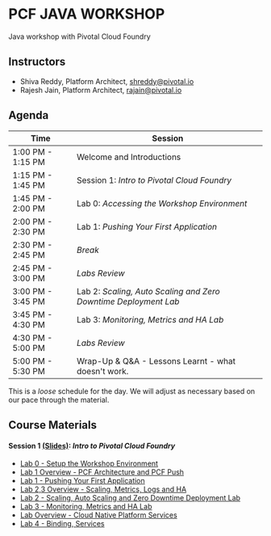 # PCF JAVA WORKSHOP
Java workshop with Pivotal Cloud Foundry

## Instructors
- Shiva Reddy, Platform Architect, shreddy@pivotal.io
- Rajesh Jain, Platform Architect, rajain@pivotal.io

## Agenda

Time | Session
---- | -------
1:00 PM - 1:15 PM | Welcome and Introductions
1:15 PM - 1:45 PM | Session 1: _Intro to Pivotal Cloud Foundry_
1:45 PM - 2:00 PM | Lab 0: _Accessing the Workshop Environment_
2:00 PM - 2:30 PM | Lab 1: _Pushing Your First Application_
2:30 PM - 2:45 PM | _Break_
2:45 PM - 3:00 PM | _Labs Review_
3:00 PM - 3:45 PM | Lab 2: _Scaling, Auto Scaling and Zero Downtime Deployment Lab_
3:45 PM - 4:30 PM | Lab 3: _Monitoring, Metrics and HA Lab_
4:30 PM - 5:00 PM | _Labs Review_ 
5:00 PM - 5:30 PM | Wrap-Up & Q&A - Lessons Learnt - what doesn't work.

This is a _loose_ schedule for the day. We will adjust as necessary based on our pace through the material.

## Course Materials

#### Session 1 [(Slides)](session_01/Developer_Overview_Cloud_Native_Platform.pdf): _Intro to Pivotal Cloud Foundry_
  - [Lab 0 - Setup the Workshop Environment](session_01/lab_00/lab_00.adoc)
  - [Lab 1 Overview - PCF Architecture and PCF Push](session_01/Developer_Overview_Cloud_Native_Platform.pdf)
  - [Lab 1 - Pushing Your First Application](session_01/lab_01/lab_01.adoc)
  - [Lab 2,3 Overview - Scaling, Metrics, Logs and HA](session_01/Labs_Review_02_Zero_Dep_Services_Logs_HA.pdf)
  - [Lab 2 - Scaling, Auto Scaling and Zero Downtime Deployment Lab](session_01/lab_02/lab_02.adoc)
  - [Lab 3 - Monitoring, Metrics and HA Lab](session_01/lab_03/lab_03.adoc)
  - [Lab Overview - Cloud Native Platform Services](session_01/Cloud_Native_Platform_Services.pdf)
  - [Lab 4 - Binding, Services](session_01/lab_04/lab_04.adoc)

